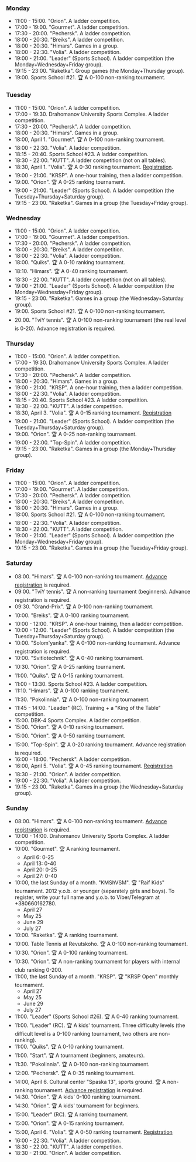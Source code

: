 
<h3 id="monday">Monday</h3>

* 11:00 - 15:00. "Orion". A ladder competition.
* 17:00 - 19:00. "Gourmet". A ladder competition.
* 17:30 - 20:00. "Pechersk". A ladder competition.
* 18:00 - 20:30. "Breiks". A ladder competition.
* 18:00 - 20:30. "Himars". Games in a group.
* 18:00 - 22:30. "Volia". A ladder competition.
* 19:00 - 21:00. "Leader" (Sports School). A ladder competition (the Monday+Wednesday+Friday group).
* 19:15 - 23:00. "Raketka". Group games (the Monday+Thursday group).
* 19:00. Sports School #21. 🏆 A 0-100 non-ranking tournament.

<h3 id="tuesday">Tuesday</h3>

* 11:00 - 15:00. "Orion". A ladder competition.
* 17:00 - 19:30. Drahomanov University Sports Complex. A ladder competition.
* 17:30 - 20:00. "Pechersk". A ladder competition.
* 18:00 - 20:30. "Himars". Games in a group.
* 18:00, April 1. "Gourmet". 🏆 A 0-100 non-ranking tournament.
* 18:00 - 22:30. "Volia". A ladder competition.
* 18:15 - 20:40. Sports School #23. A ladder competition.
* 18:30 - 22:00. "KUTT". A ladder competition (not on all tables).
* 18:30, April 1. "Volia". 🏆 A 0-30 ranking tournament. [Registration](https://t.me/c/1482278621/22646).
* 19:00 - 21:00. "KRSP". A one-hour training, then a ladder competition.
* 19:00. "Orion". 🏆 A 0-25 ranking tournament.
* 19:00 - 21:00. "Leader" (Sports School). A ladder competition (the Tuesday+Thursday+Saturday group).
* 19:15 - 23:00. "Raketka". Games in a group (the Tuesday+Friday group).

<h3 id="wednesday">Wednesday</h3>

* 11:00 - 15:00. "Orion". A ladder competition.
* 17:00 - 19:00. "Gourmet". A ladder competition.
* 17:30 - 20:00. "Pechersk". A ladder competition.
* 18:00 - 20:30. "Breiks". A ladder competition.
* 18:00 - 22:30. "Volia". A ladder competition.
* 18:00. "Quiks". 🏆 A 0-10 ranking tournament.
* 18:10. "Himars". 🏆 A 0-40 ranking tournament.
* 18:30 - 22:00. "KUTT". A ladder competition (not on all tables).
* 19:00 - 21:00. "Leader" (Sports School). A ladder competition (the Monday+Wednesday+Friday group).
* 19:15 - 23:00. "Raketka". Games in a group (the Wednesday+Saturday group).
* 19:00. Sports School #21. 🏆 A 0-100 non-ranking tournament.
* 20:00. "TviY tennis". 🏆 A 0-100 non-ranking tournament (the real level is 0-20). Advance registration is required.

<h3 id="thursday">Thursday</h3>

* 11:00 - 15:00. "Orion". A ladder competition.
* 17:00 - 19:30. Drahomanov University Sports Complex. A ladder competition.
* 17:30 - 20:00. "Pechersk". A ladder competition.
* 18:00 - 20:30. "Himars". Games in a group.
* 19:00 - 21:00. "KRSP". A one-hour training, then a ladder competition.
* 18:00 - 22:30. "Volia". A ladder competition.
* 18:15 - 20:40. Sports School #23. A ladder competition.
* 18:30 - 22:00. "KUTT". A ladder competition.
* 18:30, April 3. "Volia". 🏆 A 0-15 ranking tournament. [Registration](https://t.me/c/1482278621/22645)
* 19:00 - 21:00. "Leader" (Sports School). A ladder competition (the Tuesday+Thursday+Saturday group).
* 19:00. "Orion". 🏆 A 0-25 non-ranking tournament.
* 19:00 - 22:00. "Top-Spin". A ladder competition.
* 19:15 - 23:00. "Raketka". Games in a group (the Monday+Thursday group).

<h3 id="friday">Friday</h3>

* 11:00 - 15:00. "Orion". A ladder competition.
* 17:00 - 19:00. "Gourmet". A ladder competition.
* 17:30 - 20:00. "Pechersk". A ladder competition.
* 18:00 - 20:30. "Breiks". A ladder competition.
* 18:00 - 20:30. "Himars". Games in a group.
* 18:00. Sports School #21. 🏆 A 0-100 non-ranking tournament.
* 18:00 - 22:30. "Volia". A ladder competition.
* 18:30 - 22:00. "KUTT". A ladder competition.
* 19:00 - 21:00. "Leader" (Sports School). A ladder competition (the Monday+Wednesday+Friday group).
* 19:15 - 23:00. "Raketka". Games in a group (the Tuesday+Friday group).

<h3 id="saturday">Saturday</h3>

* 08:00. "Himars". 🏆 A 0-100 non-ranking tournament. [Advance registration](https://t.me/+yOOJ3CrdhyBjNzhi) is required.
* 09:00. "TviY tennis". 🏆 A non-ranking tournament (beginners). Advance registration is required.
* 09:30. "Grand-Prix". 🏆 A 0-100 non-ranking tournament.
* 10:00. "Breiks". 🏆 A 0-100 ranking tournament.
* 10:00 - 12:00. "KRSP". A one-hour training, then a ladder competition.
* 10:00 - 12:00. "Leader" (Sports School). A ladder competition (the Tuesday+Thursday+Saturday group).
* 10:00. "Solom'yanka". 🏆 A 0-100 non-ranking tournament. Advance registration is required.
* 10:00. "Svitlotechnik". 🏆 A 0-40 ranking tournament.
* 10:30. "Orion". 🏆 A 0-25 ranking tournament.
* 11:00. "Quiks". 🏆 A 0-15 ranking tournament.
* 11:00 - 13:30. Sports School #23. A ladder competition.
* 11:10. "Himars". 🏆 A 0-100 ranking tournament.
* 11:30. "Pokolinnia". 🏆 A 0-100 non-ranking tournament.
* 11:45 - 14:00. "Leader" (RC). Training + a "King of the Table" competition.
* 15:00. DBK-4 Sports Complex. A ladder competition.
* 15:00. "Orion". 🏆 A 0-10 ranking tournament.
* 15:00. "Orion". 🏆 A 0-50 ranking tournament.
* 15:00. "Top-Spin". 🏆 A 0-20 ranking tournament. Advance registration is required.
* 16:00 - 18:00. "Pechersk". A ladder competition.
* 16:00, April 5. "Volia". 🏆 A 0-45 ranking tournament. [Registration](https://t.me/c/1482278621/22648)
* 18:30 - 21:00. "Orion". A ladder competition.
* 19:00 - 22:30. "Volia". A ladder competition.
* 19:15 - 23:00. "Raketka". Games in a group (the Wednesday+Saturday group).

<h3 id="sunday">Sunday</h3>

* 08:00. "Himars". 🏆 A 0-100 non-ranking tournament. [Advance registration](https://t.me/+yOOJ3CrdhyBjNzhi) is required.
* 10:00 - 14:00. Drahomanov University Sports Complex. A ladder competition.
* 10:00. "Gourmet". 🏆 A ranking tournament.
  * April 6: 0-25
  * April 13: 0-40
  * April 20: 0-25
  * April 27: 0-40
* 10:00, the last Sunday of a month. "KMShVSM". 🏆 "Raif Kids" tournament. 2012 y.o.b. or younger (separately girls and boys).
  To register, write your full name and y.o.b. to Viber/Telegram at +380660162780.
  * April 27
  * May 25
  * June 29
  * July 27
* 10:00. "Raketka". 🏆 A ranking tournament.
* 10:00. Table Tennis at Revutskoho. 🏆 A 0-100 non-ranking tournament.
* 10:30. "Orion". 🏆 A 0-100 ranking tournament.
* 10:30. "Orion". 🏆 A non-ranking tournament for players with internal club ranking 0-200.
* 11:00, the last Sunday of a month. "KRSP". 🏆 "KRSP Open" monthly tournament.
  * April 27
  * May 25
  * June 29
  * July 27
* 11:00. "Leader" (Sports School #26). 🏆 A 0-40 ranking tournament.
* 11:00. "Leader" (RC). 🏆 A kids' tournament. Three difficulty levels (the difficult level is a 0-100 ranking tournament, two others are non-ranking).
* 11:00. "Quiks". 🏆 A 0-10 ranking tournament.
* 11:00. "Start". 🏆 A tournament (beginners, amateurs).
* 11:30. "Pokolinnia". 🏆 A 0-100 non-ranking tournament.
* 12:00. "Pechersk". 🏆 A 0-35 ranking tournament.
* 14:00, April 6. Cultural center "Spaska 13", sports ground. 🏆 A non-ranking tournament. [Advance registration](https://forms.gle/2cfvYk7zGfUgJhxR9) is required.
* 14:30. "Orion". 🏆 A kids' 0-100 ranking tournament.
* 14:30. "Orion". 🏆 A kids' tournament for beginners.
* 15:00. "Leader" (RC). 🏆 A ranking tournament.
* 15:00. "Orion". 🏆 A 0-15 ranking tournament.
* 15:00, April 6. "Volia". 🏆 A 0-50 ranking tournament. [Registration](https://t.me/c/1482278621/22649)
* 16:00 - 22:30. "Volia". A ladder competition.
* 18:30 - 22:00. "KUTT". A ladder competition.
* 18:30 - 21:00. "Orion". A ladder competition.
